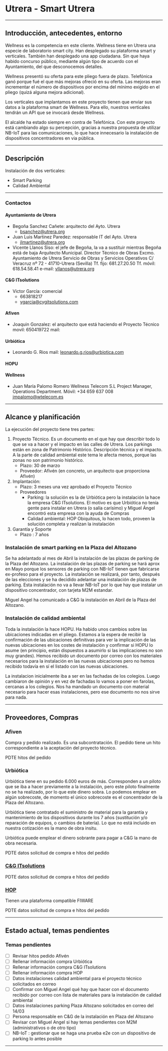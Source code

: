 # Utrera - Smart Utrera

---

## Introducción, antecedentes, entorno

Wellness es la competencia en este cliente. Wellness tiene en Utrera una especie de laboratorio smart city. Han desplegado su plataforma smart y verticales. También han desplegado una app ciudadana. Sin que haya habido concurso público, mediante algún tipo de acuerdo con el Ayuntamiento, del que desconocemos detalles.

Wellness presentó su oferta para este pliego fuera de plazo. Telefónica ganó porque fué el que más mejoras ofreció en su oferta. Las mejoras eran incrementar el número de dispositivos por encima del mínimo exigido en el pliego (quizá alguna mejora adicional).

Los verticales que implantamos en este proyecto tienen que enviar sus datos a la plataforma smart de Wellness. Para ello, nuestros verticales tendrán un API que se invocará desde Wellness.

El alcalde ha estado siempre en contra de Telefónica. Con este proyecto está cambiando algo su percepción, gracias a nuestra propuesta de utilizar NB-IoT para las comunicaciones, lo que hace innecesario la instalación de dispositivos concentradores en via pública.

---

## Descripción

Instalación de dos verticales:

* Smart Parking
* Calidad Ambiental

---
### Contactos

#### Ayuntamiento de Utrera

* Begoña Sanchez Cañete: arquitecto del Ayto. Utrera
    * bsanchez@utrera.org
* Juan Luis Martinez Paredez: responsable IT del Ayto. Utrera
    * jlmartinez@utrera.org
* Vicente Llanos Siso: el jefe de Begoña, la va a sustituir mientras Begoña está de baja
  Arquitecto Municipal. Director Técnico de Obras
  Excmo. Ayuntamiento de Utrera
  Servicio de Obras y Servicios Operativos
  C/ Veracruz nº 72  -  41710-Utrera (Sevilla)
  Tf. fijo:   681.27.20.50
  Tf. móvil:  618.54.58.41
  e-mail:     vllanos@utrera.org

#### C&G ITsolutions

* Victor García: comercial
    * 663818217
    * vgarcia@cygitsolutions.com

#### Afiven

* Joaquin Gonzalez: el arquitecto que está haciendo el Proyecto Técnico
  movil: 650419722 
  mail: 

#### Urbiótica

* Leonardo G. Rios
  mail: leonardo.g.rios@urbiotica.com

#### HOPU

#### Wellness

* Juan María Palomo Romero
  Wellness Telecom S.L
  Project Manager, Operations Department.
  Móvil: +34 659 637 008
  jmpalomo@wtelecom.es

---

## Alcance y planificación

La ejecución del proyecto tiene tres partes: 

1. Proyecto Técnico. Es un documento en el que hay que describir todo lo que se va a hacer y el impacto en las calles de Utrera. Los parkings están en zona de Patrimonio Histórico. Descripción técnica y el impacto. A la parte de calidad ambiental este tema le afecta menos, porque las zonas no son patrimonio histórico.
    - Plazo: 30 de marzo
    - Proveedor: Afivén (en concreto, un arquitecto que proporciona Afivén)
1. Implantación:
    - Plazo: 3 meses una vez aprobado el Proyecto Técnico
    - Proveedores
        - Parking: la solución es la de Urbiótica pero la instalación la hace la empresa C&G ITsolutions. El motivo es que Urbiótica no tenía gente para instalar en Utrera (o salía carísimo) y Miguel Ángel encontró esta empresa con la ayuda de Compras
        - Calidad ambiental: HOP Obiquitous, lo hacen todo, proveen la solución completa y realizan la instalación
1. Garantía y Soporte
    - Plazo : 7 años

### Instalación de smart parking en la Plaza del Altozano

Se ha adelantado al mes de Abril la instalación de las plazas de parking de la Plaza del Altozano. La instalación de las plazas de parking se hará aprox en Mayo porque los sensores de parking con NB-IoT tienen que fabricarse ex-profeso para el proyecto. La instalación se realizará, por tanto, después de las elecciones y se ha decidido adelantar una instalación de plazas de parking. Esta instalación no va a llevar NB-IoT por lo que hay que instalar un dispositivo concentrador, con tarjeta M2M estandar.

Miguel Angel ha comunicado a C&G la instalación en Abril de la Plaza del Altozano.

### Instalación de calidad ambiental

Toda la instalación la hace HOPU. Ha habido unos cambios sobre las ubicaciones indicadas en el pliego. Estamos a la espera de recibir la confirmación de las ubicaciones definitivas para ver la implicación de las nuevas ubicaciones en los costes de instalación y confirmar si HOPU lo asume (en principio, están dispuestos a asumirlo si las implicaciones no son muy grandes). Hemos recibido un documento por correo con los materiales necesarios para la instalación en las nuevas ubicaciones pero no hemos recibido todavía en sí el listado con las nuevas ubicaciones.

La instalacion inicialmente iba a ser en las fachadas de los colegios. Luego cambiaron de opinión y en vez de fachadas lo vamos a poner en farolas, cercanas a los colegios. Nos ha mandado un documento con material necesario para hacer esas instalaciones, pero ese documento no nos sirve para nada.

---

## Proveedores, Compras

### Afiven

Compra y pedido realizado. Es una subcontratación. El pedido tiene un hito correspondiente a la aceptación del proyecto técnico.

PDTE hitos del pedido

### Urbiótica

Urbiótica tiene en su pedido 6.000 euros de más. Corresponden a un piloto que se iba a hacer previamente a la instalación, pero este piloto finalmente no se ha realizado, por lo que este dinero sobra. Lo podemos emplear en algún sobrecoste, de momento el único sobrecoste es el concentrador de la Plaza del Altozano.

Urbiótica tiene contratado el suministro de material para la garantía y mantenimiento de los dispositivos durante los 7 años (sustitución y/o reparación de equipos, o cambios de batería). Lo que no está incluido en nuestra cotización es la mano de obra insitu.

Urbiótica puede emplear el dinero sobrante para pagar a C&G la mano de obra necesaria.

PDTE datos solicitud de compra e hitos del pedido

### [C&G ITsolutions](https://cygitsolutions.com/)

PDTE datos solicitud de compra e hitos del pedido

### [HOP](https://hopu.eu/)

Tienen una plataforma compatible FIWARE

PDTE datos solicitud de compra e hitos del pedido

---

## Estado actual, temas pendientes

### Temas pendientes

- [ ] Revisar hitos pedido Afivén
- [ ] Rellenar información compra Urbiótica
- [ ] Rellenar información compra C&G ITsolutions
- [ ] Rellenar información compra HOP
- [ ] Datos instalaciones calidad ambiental para el proyecto técnico solicitados en correo
- [ ] Confirmar con Miguel Angel qué hay que hacer con el documento recibido por correo con lista de materiales para la instalación de calidad ambiental
- [ ] Datos instalaciones parking Plaza Altozano solicitados en correo del 14/03
- [ ] Persona responsable en C&G de la instalación en Plaza del Altozano
- [ ] Revisar con Miguel Angel si hay temas pendientes con M2M (administrativos o de otro tipo)
- [ ] NB-IoT : gestionar que se haga una prueba e2e con un dispositivo de parking lo antes posible

---
